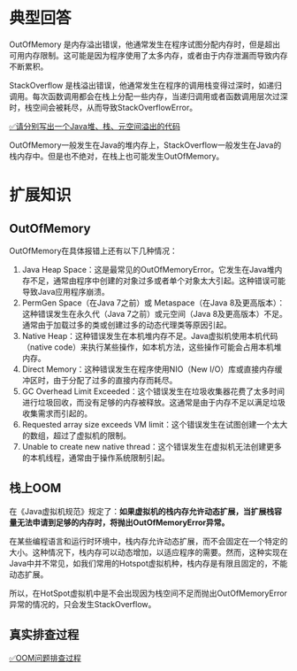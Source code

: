 # 典型回答

OutOfMemory 是内存溢出错误，他通常发生在程序试图分配内存时，但是超出可用内存限制。这可能是因为程序使用了太多内存，或者由于内存泄漏而导致内存不断累积。

StackOverflow 是栈溢出错误，他通常发生在程序的调用栈变得过深时，如递归调用。每次函数调用都会在栈上分配一些内存，当递归调用或者函数调用层次过深时，栈空间会被耗尽，从而导致StackOverflowError。

[✅请分别写出一个Java堆、栈、元空间溢出的代码](https://www.yuque.com/hollis666/fo22bm/qlzszvlm5siwrl2p?view=doc_embed)

OutOfMemory一般发生在Java的堆内存上，StackOverflow一般发生在Java的栈内存中。但是也不绝对，在栈上也可能发生OutOfMemory。
# 扩展知识

## OutOfMemory

OutOfMemory在具体报错上还有以下几种情况：

1. Java Heap Space：这是最常见的OutOfMemoryError。它发生在Java堆内存不足，通常由程序中创建的对象过多或者单个对象太大引起。这种错误可能导致Java应用程序崩溃。
2. PermGen Space（在Java 7之前）或 Metaspace（在Java 8及更高版本）：这种错误发生在永久代（Java 7之前）或元空间（Java 8及更高版本）不足。通常由于加载过多的类或创建过多的动态代理类等原因引起。
3. Native Heap：这种错误发生在本机堆内存不足。Java虚拟机使用本机代码（native code）来执行某些操作，如本机方法，这些操作可能会占用本机堆内存。
4. Direct Memory：这种错误发生在程序使用NIO（New I/O）库或直接内存缓冲区时，由于分配了过多的直接内存而耗尽。
5. GC Overhead Limit Exceeded：这个错误发生在垃圾收集器花费了太多时间进行垃圾回收，而没有足够的内存被释放。这通常是由于内存不足以满足垃圾收集需求而引起的。
6. Requested array size exceeds VM limit：这个错误发生在试图创建一个太大的数组，超过了虚拟机的限制。
7. Unable to create new native thread：这个错误发生在虚拟机无法创建更多的本机线程，通常由于操作系统限制引起。

## 栈上OOM

在《Java虚拟机规范》规定了：**如果虚拟机的栈内存允许动态扩展，当扩展栈容量无法申请到足够的内存时，将抛出OutOfMemoryError异常。**

在某些编程语言和运行时环境中，栈内存允许动态扩展，而不会固定在一个特定的大小。这种情况下，栈内存可以动态增加，以适应程序的需要。然而，这种实现在Java中并不常见，如我们常用的Hotspot虚拟机种，栈内存是有限且固定的，不能动态扩展。

所以，在HotSpot虚拟机中是不会出现因为栈空间不足而抛出OutOfMemoryError异常的情况的，只会发生StackOverflow。



## 真实排查过程

[✅OOM问题排查过程](https://www.yuque.com/hollis666/fo22bm/vdnaxh?view=doc_embed)
